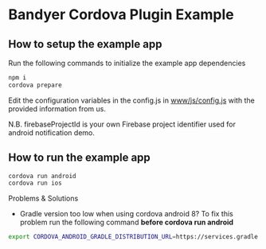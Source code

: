# Bandyer Cordova Plugin Example

## How to setup the example app
Run the following commands to initialize the example app dependencies
```bash
npm i
cordova prepare
```

Edit the configuration variables in the config.js in [www/js/config.js](www/js/config.js) with the provided information from us.

N.B. firebaseProjectId is your own Firebase project identifier used for android notification demo.

## How to run the example app
```bash
cordova run android
cordova run ios
```

Problems & Solutions

- Gradle version too low when using cordova android 8?
To fix this problem run the following command <b>before cordova run android</b>
```bash
export CORDOVA_ANDROID_GRADLE_DISTRIBUTION_URL=https://services.gradle.org/distributions/gradle-5.3-bin.zip
```
```